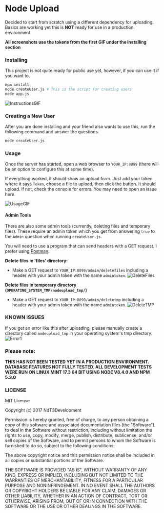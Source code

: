 # Node Upload
Decided to start from scratch using a different dependency for uploading. Basics are working yet this is **NOT** ready for use in a production environment.

**All screenshots use the tokens from the first GIF under the installing section**

### Installing
This project is not quite ready for public use yet, however, if you can use it if you want to.

```sh
npm install
node createUser.js # This is the script for creating users
node app.js
```

![InstructionsGIF](https://i.imgur.com/gMNDSZC.gif)

### Creating a New User
After you are done installing and your friend also wants to use this, run the following command and answer the questions.

```sh
node createUser.js
```

### Usage

Once the server has started, open a web browser to `YOUR_IP:8099` (there will be an option to configure this at some time).

If everything worked, it should show an upload form. Just add your token where it says `Token`, choose a file to upload, then click the button. It should upload. If not, check the console for errors. You may need to open an issue here.

![UsageGIF](https://i.imgur.com/bZqbH0t.png)

#### Admin Tools

There are also some admin tools (currently, deleting files and temporary files). These require an admin token which you get from answering `true` to the `Admin` question when running `createUser.js`.

You will need to use a program that can send headers with a GET request. I prefer using [Postman](https://getpostman.com).

 **Delete files in 'files' directory:**
  - Make a GET request to `YOUR_IP:8099/admin/deletefiles` including a header with your admin token with the name `admintoken`.
  ![DeleteFiles](https://i.imgur.com/aVtL3d7.png)

  **Delete files in temporary directory (`OPERATING_SYSTEM_TMP/nodeupload_tmp/`)**
  - Make a GET request to `YOUR_IP:8099/admin/deletetmp` including a header with your admin token with the name `admintoken`.
  ![DeleteTMP](https://i.imgur.com/XXUjU38.png)

### KNOWN ISSUES
If you get an error like this after uploading, please manually create a directory called `nodeupload_tmp` in your operating system's tmp directory: ![Error1](https://i.imgur.com/TrdaOsK.png)

### Please note:
**THIS HAS NOT BEEN TESTED YET IN A PRODUCTION ENVIRONMENT. DATABASE FEATURES NOT FULLY TESTED. ALL DEVELOPMENT TESTS WERE RUN ON LINUX MINT 17.3 64 BIT USING NODE V8.4.0 AND NPM 5.3.0**

### LICENSE
MIT License

Copyright (c) 2017 NdT3Development

Permission is hereby granted, free of charge, to any person obtaining a copy
of this software and associated documentation files (the "Software"), to deal
in the Software without restriction, including without limitation the rights
to use, copy, modify, merge, publish, distribute, sublicense, and/or sell
copies of the Software, and to permit persons to whom the Software is
furnished to do so, subject to the following conditions:

The above copyright notice and this permission notice shall be included in all
copies or substantial portions of the Software.

THE SOFTWARE IS PROVIDED "AS IS", WITHOUT WARRANTY OF ANY KIND, EXPRESS OR
IMPLIED, INCLUDING BUT NOT LIMITED TO THE WARRANTIES OF MERCHANTABILITY,
FITNESS FOR A PARTICULAR PURPOSE AND NONINFRINGEMENT. IN NO EVENT SHALL THE
AUTHORS OR COPYRIGHT HOLDERS BE LIABLE FOR ANY CLAIM, DAMAGES OR OTHER
LIABILITY, WHETHER IN AN ACTION OF CONTRACT, TORT OR OTHERWISE, ARISING FROM,
OUT OF OR IN CONNECTION WITH THE SOFTWARE OR THE USE OR OTHER DEALINGS IN THE
SOFTWARE.
